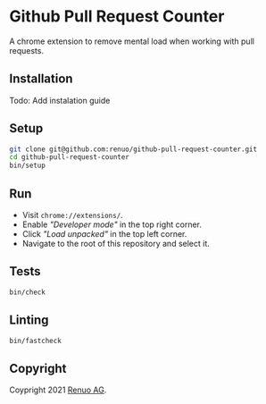 # Github Pull Request Counter

A chrome extension to remove mental load when working with pull requests.

## Installation

Todo: Add instalation guide

## Setup

```sh
git clone git@github.com:renuo/github-pull-request-counter.git
cd github-pull-request-counter
bin/setup
```

## Run
* Visit `chrome://extensions/`.
* Enable _"Developer mode"_ in the top right corner.
* Click _"Load unpacked"_ in the top left corner.
* Navigate to the root of this repository and select it.

## Tests

```sh
bin/check
```

## Linting

```sh
bin/fastcheck
```

## Copyright

Coypright 2021 [Renuo AG](https://www.renuo.ch/).


